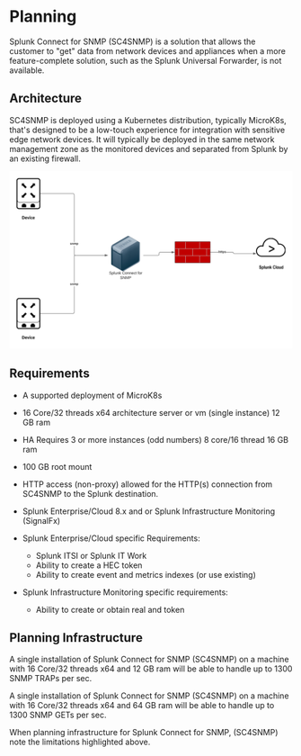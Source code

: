 # Planning

Splunk Connect for SNMP (SC4SNMP) is a solution that allows the customer
to \"get\" data from network devices and appliances when a more feature-complete solution, such as the Splunk Universal Forwarder, is not
available.

## Architecture

SC4SNMP is deployed using a Kubernetes distribution, typically MicroK8s,
that's designed to be a low-touch experience for integration with sensitive
edge network devices. It will typically be deployed in the same network
management zone as the monitored devices and separated from Splunk by an
existing firewall.

![image](images/sc4snmp_deployment.png)

## Requirements

-   A supported deployment of MicroK8s

-   16 Core/32 threads x64 architecture server or vm (single instance)
    12 GB ram

-   HA Requires 3 or more instances (odd numbers) 8 core/16 thread 16 GB
    ram

-   100 GB root mount

-   HTTP access (non-proxy) allowed for the HTTP(s) connection from
    SC4SNMP to the Splunk destination.

-   Splunk Enterprise/Cloud 8.x and or Splunk Infrastructure Monitoring
    (SignalFx)

- Splunk Enterprise/Cloud specific Requirements:

    *  Splunk ITSI or Splunk IT Work
    *  Ability to create a HEC token
    *  Ability to create event and metrics indexes (or use
            existing)

- Splunk Infrastructure Monitoring specific requirements:   
    * Ability to create or obtain real and token

## Planning Infrastructure

A single installation of Splunk Connect for SNMP (SC4SNMP) on a machine with
16 Core/32 threads x64 and 12 GB ram will be able to handle up to 1300
SNMP TRAPs per sec.

A single installation of Splunk Connect for SNMP (SC4SNMP) on a machine with
16 Core/32 threads x64 and 64 GB ram will be able to handle up to 1300
SNMP GETs per sec.

When planning infrastructure for Splunk Connect for SNMP, (SC4SNMP) note the limitations highlighted above.
